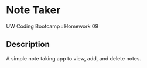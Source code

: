 # Note Taker
UW Coding Bootcamp : Homework 09

## Description
A simple note taking app to view, add, and delete notes.
